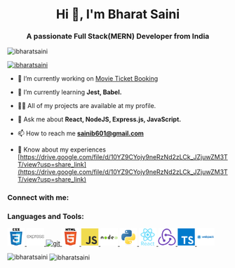 <h1 align="center">Hi 👋, I'm Bharat Saini</h1>
<h3 align="center">A passionate Full Stack(MERN) Developer from India</h3>

<p align="left"> <img src="https://komarev.com/ghpvc/?username=ibharatsaini&label=Profile%20views&color=0e75b6&style=flat" alt="ibharatsaini" /> </p>

<p align="left"> <a href="https://github.com/ryo-ma/github-profile-trophy"><img src="https://github-profile-trophy.vercel.app/?username=ibharatsaini" alt="ibharatsaini" /></a> </p>

- 🔭 I’m currently working on [Movie Ticket Booking](https://movieticket-booking.cyclic.app/)

- 🌱 I’m currently learning **Jest, Babel.**

- 👨‍💻 All of my projects are available at my profile.

- 💬 Ask me about **React, NodeJS, Express.js, JavaScript.**

- 📫 How to reach me **sainib601@gmail.com**

- 📄 Know about my experiences [https://drive.google.com/file/d/10YZ9CYojy9neRzNd2zLCk_JZjuwZM3TT/view?usp=share_link](https://drive.google.com/file/d/10YZ9CYojy9neRzNd2zLCk_JZjuwZM3TT/view?usp=share_link)

<h3 align="left">Connect with me:</h3>
<p align="left">
</p>

<h3 align="left">Languages and Tools:</h3>
<p align="left"> <a href="https://www.w3schools.com/css/" target="_blank" rel="noreferrer"> <img src="https://raw.githubusercontent.com/devicons/devicon/master/icons/css3/css3-original-wordmark.svg" alt="css3" width="40" height="40"/> </a> <a href="https://expressjs.com" target="_blank" rel="noreferrer"> <img src="https://raw.githubusercontent.com/devicons/devicon/master/icons/express/express-original-wordmark.svg" alt="express" width="40" height="40"/> </a> <a href="https://git-scm.com/" target="_blank" rel="noreferrer"> <img src="https://www.vectorlogo.zone/logos/git-scm/git-scm-icon.svg" alt="git" width="40" height="40"/> </a> <a href="https://www.w3.org/html/" target="_blank" rel="noreferrer"> <img src="https://raw.githubusercontent.com/devicons/devicon/master/icons/html5/html5-original-wordmark.svg" alt="html5" width="40" height="40"/> </a> <a href="https://developer.mozilla.org/en-US/docs/Web/JavaScript" target="_blank" rel="noreferrer"> <img src="https://raw.githubusercontent.com/devicons/devicon/master/icons/javascript/javascript-original.svg" alt="javascript" width="40" height="40"/> </a> <a href="https://nodejs.org" target="_blank" rel="noreferrer"> <img src="https://raw.githubusercontent.com/devicons/devicon/master/icons/nodejs/nodejs-original-wordmark.svg" alt="nodejs" width="40" height="40"/> </a> <a href="https://www.python.org" target="_blank" rel="noreferrer"> <img src="https://raw.githubusercontent.com/devicons/devicon/master/icons/python/python-original.svg" alt="python" width="40" height="40"/> </a> <a href="https://reactjs.org/" target="_blank" rel="noreferrer"> <img src="https://raw.githubusercontent.com/devicons/devicon/master/icons/react/react-original-wordmark.svg" alt="react" width="40" height="40"/> </a> <a href="https://redux.js.org" target="_blank" rel="noreferrer"> <img src="https://raw.githubusercontent.com/devicons/devicon/master/icons/redux/redux-original.svg" alt="redux" width="40" height="40"/> </a> <a href="https://www.typescriptlang.org/" target="_blank" rel="noreferrer"> <img src="https://raw.githubusercontent.com/devicons/devicon/master/icons/typescript/typescript-original.svg" alt="typescript" width="40" height="40"/> </a> <a href="https://webpack.js.org" target="_blank" rel="noreferrer"> <img src="https://raw.githubusercontent.com/devicons/devicon/d00d0969292a6569d45b06d3f350f463a0107b0d/icons/webpack/webpack-original-wordmark.svg" alt="webpack" width="40" height="40"/> </a> </p>

<p><img align="left" src="https://github-readme-stats.vercel.app/api/top-langs?username=ibharatsaini&show_icons=true&locale=en&layout=compact" alt="ibharatsaini" /></p>

<p>&nbsp;<img align="center" src="https://github-readme-stats.vercel.app/api?username=ibharatsaini&show_icons=true&locale=en" alt="ibharatsaini" /></p>
